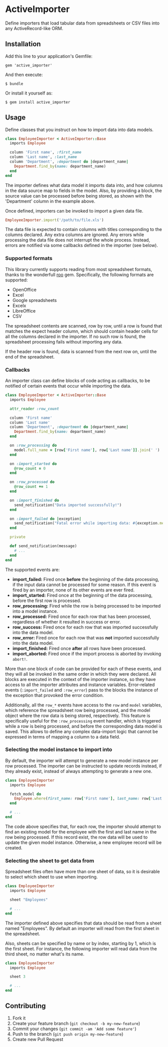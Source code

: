 # ActiveImporter

Define importers that load tabular data from spreadsheets or CSV files into any ActiveRecord-like ORM.

## Installation

Add this line to your application's Gemfile:

    gem 'active_importer'

And then execute:

    $ bundle

Or install it yourself as:

    $ gem install active_importer

## Usage

Define classes that you instruct on how to import data into data models.

```ruby
class EmployeeImporter < ActiveImporter::Base
  imports Employee

  column 'First name', :first_name
  column 'Last name', :last_name
  column 'Department', :department do |department_name|
    Department.find_by(name: department_name)
  end
end
```

The importer defines what data model it imports data into, and how columns in
the data source map to fields in the model.  Also, by providing a block, the
source value can be processed before being stored, as shown with the
'Department' column in the example above.

Once defined, importers can be invoked to import a given data file.

```ruby
EmployeeImporter.import('/path/to/file.xls')
```

The data file is expected to contain columns with titles corresponding to the
columns declared.  Any extra columns are ignored.  Any errors while processing
the data file does not interrupt the whole process.  Instead, errors are
notified via some callbacks defined in the importer (see below).

### Supported formats

This library currently supports reading from most spreadsheet formats, thanks
to the wonderfull [roo](https://github.com/Empact/roo) gem.  Specifically, the
following formats are supported:

* OpenOffice
* Excel
* Google spreadsheets
* Excelx
* LibreOffice
* CSV

The spreadsheet contents are scanned, row by row, until a row is found that
matches the expect header column, which should contain header cells for all the
columns declared in the importer.  If no such row is found, the spreadsheet
processing fails without importing any data.

If the header row is found, data is scanned from the next row on, until the end
of the spreadsheet.

### Callbacks

An importer class can define blocks of code acting as callbacks, to be notified
of certain events that occur while importing the data.

```ruby
class EmployeeImporter < ActiveImporter::Base
  imports Employee

  attr_reader :row_count

  column 'First name'
  column 'Last name'
  column 'Department', :department do |department_name|
    Department.find_by(name: department_name)
  end

  on :row_processing do
    model.full_name = [row['First name'], row['Last name']].join(' ')
  end

  on :import_started do
    @row_count = 0
  end

  on :row_processed do
    @row_count += 1
  end

  on :import_finished do
    send_notification("Data imported successfully!")
  end

  on :import_failed do |exception|
    send_notification("Fatal error while importing data: #{exception.message}")
  end

  private

  def send_notification(message)
    # ...
  end
end
```

The supported events are:

- **import_failed:** Fired once **before** the beginning of the data
  processing, if the input data cannot be processed for some reason.  If this
  event is fired by an importer, none of its other events are ever fired.
- **import_started:** Fired once at the beginning of the data processing,
  before the first row is processed.
- **row_processing:** Fired while the row is being processed to be imported
  into a model instance.
- **row_processed:** Fired once for each row that has been processed,
  regardless of whether it resulted in success or error.
- **row_success:** Fired once for each row that was imported successfully into
  the data model.
- **row_error:** Fired once for each row that was **not** imported successfully
  into the data model.
- **import_finished:** Fired once **after** all rows have been processed.
- **import_aborted:** Fired once if the import process is aborted by invoking
  `abort!`.

More than one block of code can be provided for each of these events, and they
will all be invoked in the same order in which they were declared.  All blocks
are executed in the context of the importer instance, so they have access to
all the importer attributes and instance variables.  Error-related events
(`:import_failed` and `:row_error`) pass to the blocks the instance of the
exception that provoked the error condition.

Additionally, all the `row_*` events have access to the `row` and `model`
variables, which reference the spreadsheet row being processed, and the model
object where the row data is being stored, respectively.  This feature is
specifically useful for the `:row_processing` event handler, which is triggered
while a row is being processed, and before the corresponding data model is
saved.  This allows to define any complex data-import logic that cannot be
expressed in terms of mapping a column to a data field.

### Selecting the model instance to import into

By default, the importer will attempt to generate a new model instance per row
processed.  The importer can be instructed to update records instead, if they
already exist, instead of always attempting to generate a new one.

```ruby
class EmployeeImporter
  imports Employee

  fetch_model do
    Employee.where(first_name: row['First name'], last_name: row['Last name']).first_or_initialize
  end

  # ...
end
```

The code above specifies that, for each row, the importer should attempt to
find an existing model for the employee with the first and last name in the row
being processed.  If this record exist, the row data will be used to update the
given model instance.  Otherwise, a new employee record will be created.

### Selecting the sheet to get data from

Spreadsheet files often have more than one sheet of data, so it is desirable to
select which sheet to use when importing.

```ruby
class EmployeeImporter
  imports Employee

  sheet "Employees"

  # ...
end
```

The importer defined above specifies that data should be read from a sheet
named "Employees".  By default an importer will read from the first sheet in
the spreadsheet.

Also, sheets can be specified by name or by index, starting by 1, which is the
first sheet.  For instance, the following importer will read data from the
third sheet, no matter what's its name.

```ruby
class EmployeeImporter
  imports Employee

  sheet 3

  # ...
end
```

## Contributing

1. Fork it
2. Create your feature branch (`git checkout -b my-new-feature`)
3. Commit your changes (`git commit -am 'Add some feature'`)
4. Push to the branch (`git push origin my-new-feature`)
5. Create new Pull Request
